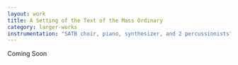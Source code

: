 ```yaml
---
layout: work
title: A Setting of the Text of the Mass Ordinary
category: larger-works
instrumentation: "SATB choir, piano, synthesizer, and 2 percussionists"
---
```


Coming Soon
